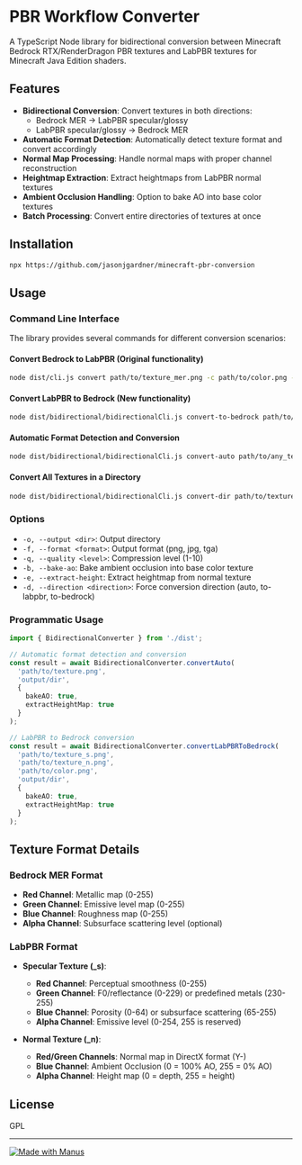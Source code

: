# PBR Workflow Converter

A TypeScript Node library for bidirectional conversion between Minecraft Bedrock RTX/RenderDragon PBR textures and LabPBR textures for Minecraft Java Edition shaders.

## Features

- **Bidirectional Conversion**: Convert textures in both directions:
  - Bedrock MER → LabPBR specular/glossy
  - LabPBR specular/glossy → Bedrock MER
- **Automatic Format Detection**: Automatically detect texture format and convert accordingly
- **Normal Map Processing**: Handle normal maps with proper channel reconstruction
- **Heightmap Extraction**: Extract heightmaps from LabPBR normal textures
- **Ambient Occlusion Handling**: Option to bake AO into base color textures
- **Batch Processing**: Convert entire directories of textures at once

## Installation

```bash
npx https://github.com/jasonjgardner/minecraft-pbr-conversion
```

## Usage

### Command Line Interface

The library provides several commands for different conversion scenarios:

#### Convert Bedrock to LabPBR (Original functionality)

```bash
node dist/cli.js convert path/to/texture_mer.png -c path/to/color.png -o output/dir
```

#### Convert LabPBR to Bedrock (New functionality)

```bash
node dist/bidirectional/bidirectionalCli.js convert-to-bedrock path/to/texture_s.png -n path/to/texture_n.png -c path/to/color.png -o output/dir
```

#### Automatic Format Detection and Conversion

```bash
node dist/bidirectional/bidirectionalCli.js convert-auto path/to/any_texture.png -o output/dir
```

#### Convert All Textures in a Directory

```bash
node dist/bidirectional/bidirectionalCli.js convert-dir path/to/textures/dir -o output/dir
```

### Options

- `-o, --output <dir>`: Output directory
- `-f, --format <format>`: Output format (png, jpg, tga)
- `-q, --quality <level>`: Compression level (1-10)
- `-b, --bake-ao`: Bake ambient occlusion into base color texture
- `-e, --extract-height`: Extract heightmap from normal texture
- `-d, --direction <direction>`: Force conversion direction (auto, to-labpbr, to-bedrock)

### Programmatic Usage

```typescript
import { BidirectionalConverter } from './dist';

// Automatic format detection and conversion
const result = await BidirectionalConverter.convertAuto(
  'path/to/texture.png',
  'output/dir',
  {
    bakeAO: true,
    extractHeightMap: true
  }
);

// LabPBR to Bedrock conversion
const result = await BidirectionalConverter.convertLabPBRToBedrock(
  'path/to/texture_s.png',
  'path/to/texture_n.png',
  'path/to/color.png',
  'output/dir',
  {
    bakeAO: true,
    extractHeightMap: true
  }
);
```

## Texture Format Details

### Bedrock MER Format

- **Red Channel**: Metallic map (0-255)
- **Green Channel**: Emissive level map (0-255)
- **Blue Channel**: Roughness map (0-255)
- **Alpha Channel**: Subsurface scattering level (optional)

### LabPBR Format

- **Specular Texture (_s)**:
  - **Red Channel**: Perceptual smoothness (0-255)
  - **Green Channel**: F0/reflectance (0-229) or predefined metals (230-255)
  - **Blue Channel**: Porosity (0-64) or subsurface scattering (65-255)
  - **Alpha Channel**: Emissive level (0-254, 255 is reserved)

- **Normal Texture (_n)**:
  - **Red/Green Channels**: Normal map in DirectX format (Y-)
  - **Blue Channel**: Ambient Occlusion (0 = 100% AO, 255 = 0% AO)
  - **Alpha Channel**: Height map (0 = depth, 255 = height)

## License

GPL

---
[![Made with Manus](https://github.com/user-attachments/assets/7e5abadf-b44d-44b2-b95d-4550598f1c64)](https://manus.im/share/jHAeAUNTk4v0ca0kLXiRwx?replay=1)
